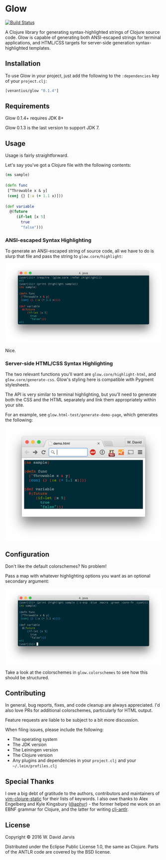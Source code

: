 # Glow

[![Build Status](https://travis-ci.org/venantius/glow.svg?branch=master)](https://travis-ci.org/venantius/glow)

A Clojure library for generating syntax-highlighted strings of Clojure source
code. Glow is capable of generating both ANSI-escaped strings for terminal
applications, and HTML/CSS targets for server-side generation syntax-highlighted
templates.

## Installation

To use Glow in your project, just add the following to the `:dependencies` key of your `project.clj`:

```clojure
[venantius/glow "0.1.4"]
```

## Requirements

Glow 0.1.4+ requires JDK 8+

Glow 0.1.3 is the last version to support JDK 7.

## Usage

Usage is fairly straightforward.

Let's say you've got a Clojure file with the following contents:

```clojure
(ns sample)

(defn func
 [^Throwable x & y]
 (conj {} [:a (+ 1.1 x)]))

(def variable
  @(future
     (if-let [x 5]
       true
       "false")))
```

### ANSI-escaped Syntax Highlighting

To generate an ANSI-escaped string of source code, all we have to do is slurp
that file and pass the string to `glow.core/highlight`:

![](./doc/glow.png)

Nice.

### Server-side HTML/CSS Syntax Highlighting

The two relevant functions you'll want are `glow.core/highlight-html`, and
`glow.core/generate-css`. Glow's styling here is compatible with Pygment
stylesheets.

The API is very similar to terminal highlighting, but you'll need to generate
both the CSS and the HTML separately and link them appropriately within your site.

For an example, see `glow.html-test/generate-demo-page`, which generates the
following:

![](./doc/glow_3.png)

## Configuration

Don't like the default colorschemes? No problem!

Pass a map with whatever highlighting options you want as an optional
secondary argument:

![](./doc/glow_2.png)

Take a look at the colorschemes in `glow.colorschemes` to see how this should be structured.

## Contributing

In general, bug reports, fixes, and code cleanup are always appreciated. I'd
also love PRs for additional colorschemes, particularly for HTML output.

Feature requests are liable to be subject to a bit more discussion.

When filing issues, please include the following:

 * The operating system
 * The JDK version
 * The Leiningen version
 * The Clojure version
 * Any plugins and dependencies in your `project.clj` and your `~/.lein/profiles.clj`

## Special Thanks

I owe a big debt of gratitude to the authors, contributors and maintainers of [vim-clojure-static](https://github.com/guns/vim-clojure-static) for their lists of keywords. I also owe thanks to Alex Engelberg and Kyle Kingsbury ([@aphyr](https://github.com/aphyr)) - the former helped me work on an EBNF grammar for Clojure, and the latter for writing [clj-antlr](https://github.com/aphyr/clj-antlr).

## License

Copyright © 2016 W. David Jarvis

Distributed under the Eclipse Public License 1.0, the same as Clojure. Parts of the ANTLR code are covered by the BSD license.
